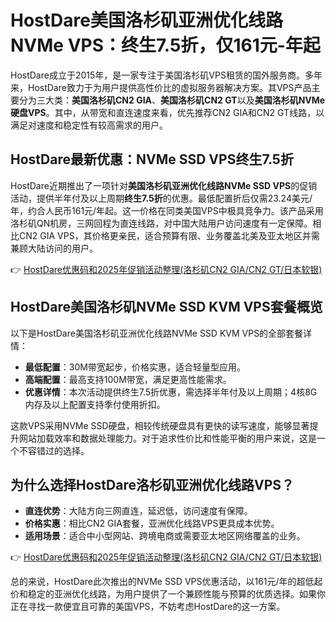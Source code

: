 # HostDare美国洛杉矶亚洲优化线路NVMe VPS：终生7.5折，仅161元-年起

HostDare成立于2015年，是一家专注于美国洛杉矶VPS租赁的国外服务商。多年来，HostDare致力于为用户提供高性价比的虚拟服务器解决方案。其VPS产品主要分为三大类：**美国洛杉矶CN2 GIA**、**美国洛杉矶CN2 GT**以及**美国洛杉矶NVMe硬盘VPS**。其中，从带宽和直连速度来看，优先推荐CN2 GIA和CN2 GT线路，以满足对速度和稳定性有较高需求的用户。

## HostDare最新优惠：NVMe SSD VPS终生7.5折

HostDare近期推出了一项针对**美国洛杉矶亚洲优化线路NVMe SSD VPS**的促销活动，提供半年付及以上周期**终生7.5折**的优惠。最低配置折后仅需23.24美元/年，约合人民币161元/年起。这一价格在同类美国VPS中极具竞争力。该产品采用洛杉矶QN机房，三网回程为直连线路，对中国大陆用户访问速度有一定保障。相比CN2 GIA VPS，其价格更亲民，适合预算有限、业务覆盖北美及亚太地区并需兼顾大陆访问的用户。

👉 [HostDare优惠码和2025年促销活动整理(洛杉矶CN2 GIA/CN2 GT/日本软银)](https://bit.ly/hostdare)

## HostDare美国洛杉矶NVMe SSD KVM VPS套餐概览

以下是HostDare美国洛杉矶亚洲优化线路NVMe SSD KVM VPS的全部套餐详情：

- **最低配置**：30M带宽起步，价格实惠，适合轻量型应用。
- **高端配置**：最高支持100M带宽，满足更高性能需求。
- **优惠详情**：本次活动提供终生7.5折优惠，需选择半年付及以上周期；4核8G内存及以上配置支持季付使用折扣。

这款VPS采用NVMe SSD硬盘，相较传统硬盘具有更快的读写速度，能够显著提升网站加载效率和数据处理能力。对于追求性价比和性能平衡的用户来说，这是一个不容错过的选择。

## 为什么选择HostDare洛杉矶亚洲优化线路VPS？

- **直连优势**：大陆方向三网直连，延迟低，访问速度有保障。
- **价格实惠**：相比CN2 GIA套餐，亚洲优化线路VPS更具成本优势。
- **适用场景**：适合中小型网站、跨境电商或需要亚太地区网络覆盖的业务。

👉 [HostDare优惠码和2025年促销活动整理(洛杉矶CN2 GIA/CN2 GT/日本软银)](https://bit.ly/hostdare)

总的来说，HostDare此次推出的NVMe SSD VPS优惠活动，以161元/年的超低起价和稳定的亚洲优化线路，为用户提供了一个兼顾性能与预算的优质选择。如果你正在寻找一款便宜且可靠的美国VPS，不妨考虑HostDare的这一方案。